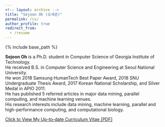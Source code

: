 ```yaml
---
<!-- layout: archive -->
title: "Sejoon Oh (오세준)"
permalink: /cv/
author_profile: true
redirect_from:
  - /resume
---
```


{% include base_path %}

**Sejoon Oh** is a Ph.D. student in Computer Science of Georgia Institute of Technology.  
He received B.S. in Computer Science and Engineering at Seoul National University.  
He won 2018 Samsung HumanTech Best Paper Award, 2018 SNU Undergraduate Thesis Award, 2017 Korean National Scholarship, and Silver Medal in APIO 2011.  
He has published 5 referred articles in major data mining, parallel computing, and machine learning venues.  
His research interests include data mining, machine learning, parallel and high-performance computing, and computational biology. 

[Click to View My Up-to-date Curriculum Vitae [PDF]](https://github.com/sejoonoh/sejoonoh.github.io/blob/master/files/CV_Sejoon_Oh_2019.pdf)

<!-- <embed src="http://lantaoyu.com/files/lantaoyu_cv.pdf" width="650" height="1800" type='application/pdf'> -->
